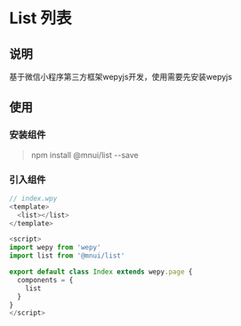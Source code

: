 # List 列表

## 说明

基于微信小程序第三方框架wepyjs开发，使用需要先安装wepyjs

## 使用

### 安装组件

> npm install @mnui/list --save

### 引入组件

```js
// index.wpy
<template>
  <list></list>
</template>

<script>
import wepy from 'wepy'
import list from '@mnui/list'

export default class Index extends wepy.page {
  components = {
    list
  }
}
</script>
```
